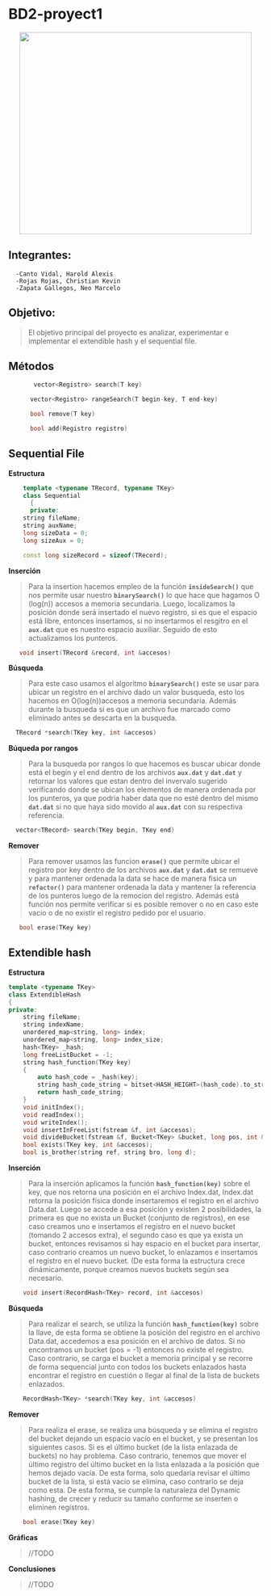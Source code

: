# BD2-proyect1

<p align="center">
<img width="460" height="400" src=
https://upload.wikimedia.org/wikipedia/commons/thumb/7/7a/UTEC.jpg/600px-UTEC.jpg>
</p>

## Integrantes:
      -Canto Vidal, Harold Alexis
      -Rojas Rojas, Christian Kevin
      -Zapata Gallegos, Neo Marcelo

## Objetivo:
>El objetivo principal del proyecto es analizar, experimentar e implementar el extendible hash y el sequential file.

## Métodos
```cpp
       vector<Registro> search(T key)
```

```cpp
      vector<Registro> rangeSearch(T begin-key, T end-key) 
```

```cpp
      bool remove(T key) 
```

```cpp
      bool add(Registro registro)
```   

## Sequential File
**Estructura**
```cpp
    template <typename TRecord, typename TKey>
    class Sequential
      {
      private:
    string fileName;
    string auxName;
    long sizeData = 0;
    long sizeAux = 0;

    const long sizeRecord = sizeof(TRecord);
```        
**Inserción**
>Para la insertion hacemos empleo de la función  **`insideSearch()`** que nos permite usar nuestro **`binarySearch()`** lo que hace que hagamos O (log(n)) accesos a memoria secundaria. Luego, localizamos la posición donde será insertado el nuevo registro, si es que el espacio está libre, entonces insertamos, si no insertarmos el resgitro en el  **`aux.dat`** que es nuestro espacio auxiliar. Seguido de esto actualizamos los punteros.

 ```cpp
    void insert(TRecord &record, int &accesos)
```

**Búsqueda**
>Para este caso usamos el algoritmo **`binarySearch()`** este se usar para ubicar un registro en el archivo dado un valor busqueda, esto los hacemos en O(log(n))accesos a memoria secundaria. Además durante la busqueda si es que un archivo fue marcado como eliminado antes se descarta en la busqueda.

 ```cpp
   TRecord *search(TKey key, int &accesos)
```
**Búqueda por rangos**
>Para la busqueda por rangos lo que hacemos es buscar ubicar donde está el begin y el end dentro de los archivos **`aux.dat`** y **`dat.dat`** y retornar los valores que estan dentro del invervalo sugerido verificando donde se ubican los elementos de manera ordenada por los punteros, ya que podria haber data que no esté dentro del mismo **`dat.dat`** si no que haya sido movido al **`aux.dat`** con su respectiva referencia.

 ```cpp
   vector<TRecord> search(TKey begin, TKey end)
```
**Remover**
>Para remover usamos las funcion **`erase()`** que permite ubicar el registro por key dentro de los archivos **`aux.dat`** y **`dat.dat`** se remueve y para mantener ordenada la data se hace de manera fisica un **`refactor()`** para mantener ordenada la data y mantener la referencia de los punteros luego de la remocion del registro. Además está función nos permite verificar si es posible remover o no en caso este vacio o de no existir el registro pedido por el usuario.
```cpp
   bool erase(TKey key)
```
## Extendible hash
**Estructura**

```cpp
template <typename TKey>
class ExtendibleHash
{
private:
    string fileName;
    string indexName;
    unordered_map<string, long> index;
    unordered_map<string, long> index_size;
    hash<TKey> _hash;
    long freeListBucket = -1;
    string hash_function(TKey key)
    {
        auto hash_code = _hash(key);
        string hash_code_string = bitset<HASH_HEIGHT>(hash_code).to_string();
        return hash_code_string;
    }
    void initIndex();
    void readIndex();
    void writeIndex();
    void insertInFreeList(fstream &f, int &accesos);
    void divideBucket(fstream &f, Bucket<TKey> &bucket, long pos, int &accesos);
    bool exists(TKey key, int &accesos);
    bool is_brother(string ref, string bro, long d);
```

**Inserción**
>Para la inserción aplicamos la función **`hash_function(key)`** sobre el key, que nos retorna una posición en el archivo Index.dat, Index.dat retorna la posición física donde insertaremos el registro en el archivo Data.dat. Luego se accede a esa posición y existen 2 posibilidades, la primera es que no exista un Bucket (conjunto de registros), en ese caso creamos uno e insertamos el registro en el nuevo bucket (tomando 2 accesos extra), el segundo caso es que ya exista un bucket, entonces revisamos si hay espacio en el bucket para insertar, caso contrario creamos un nuevo bucket, lo enlazamos e insertamos el registro en el nuevo bucket. (De esta forma la estructura crece dinámicamente, porque creamos nuevos buckets según sea necesario.

```cpp
    void insert(RecordHash<TKey> record, int &accesos)
```

**Búsqueda**
>Para realizar el search, se utiliza la función **`hash_function(key)`** sobre la llave, de esta forma se obtiene la posición del registro en el archivo Data.dat, accedemos a esa posición en el archivo de datos. Si no encontramos un bucket (pos = -1) entonces no existe el registro. Caso contrario, se carga el bucket a memoria principal y se recorre de forma sequencial junto con todos los buckets enlazados hasta encontrar el registro en cuestión o llegar al final de la lista de buckets enlazados.

```cpp
    RecordHash<TKey> *search(TKey key, int &accesos)
```

**Remover**
>Para realiza el erase, se realiza una búsqueda y se elimina el registro del bucket dejando un espacio vacío en el bucket, y se presentan los siguientes casos. Si es el último bucket (de la lista enlazada de buckets) no hay problema. Caso contrario, tenemos que mover el último registro del último bucket en la lista enlazada a la posición que hemos dejado vacía. De esta forma, solo quedaría revisar el último bucket de la lista, si está vacío se elimina, caso contrario se deja como esta. De esta forma, se cumple la naturaleza del Dynamic hashing, de crecer y reducir su tamaño conforme se inserten o eliminen registros.

```cpp
    bool erase(TKey key)
```

**Gráficas**
>//TODO

**Conclusiones**
>//TODO
